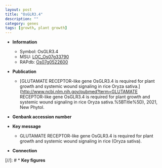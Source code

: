```yaml
---
layout: post
title: "OsGLR3.4"
description: ""
category: genes
tags: [growth, plant growth]
---
```


* **Information**  
    + Symbol: OsGLR3.4  
    + MSU: [LOC_Os07g33790](http://rice.uga.edu/cgi-bin/ORF_infopage.cgi?orf=LOC_Os07g33790)  
    + RAPdb: [Os07g0522600](https://rapdb.dna.affrc.go.jp/locus/?name=Os07g0522600)  

* **Publication**  
    + [GLUTAMATE RECEPTOR-like gene OsGLR3.4 is required for plant growth and systemic wound signaling in rice Oryza sativa.](http://www.ncbi.nlm.nih.gov/pubmed?term=GLUTAMATE RECEPTOR-like gene OsGLR3.4 is required for plant growth and systemic wound signaling in rice Oryza sativa.%5BTitle%5D), 2021, New Phytol.

* **Genbank accession number**  

* **Key message**  
    + GLUTAMATE RECEPTOR-like gene OsGLR3.4 is required for plant growth and systemic wound signaling in rice (Oryza sativa).

* **Connection**  

[//]: # * **Key figures**  


